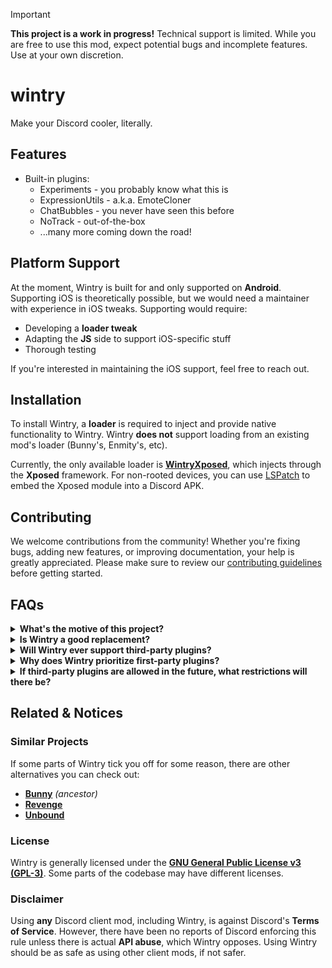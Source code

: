> [!IMPORTANT]  
> **This project is a work in progress!** Technical support is limited. While you are free to use this mod, expect potential bugs and incomplete features. Use at your own discretion.

# **wintry**
Make your Discord cooler, literally.

## Features
- Built-in plugins:
	- Experiments - you probably know what this is
	- ExpressionUtils - a.k.a. EmoteCloner
	- ChatBubbles - you never have seen this before
	- NoTrack - out-of-the-box
	- ...many more coming down the road!

## **Platform Support**
At the moment, Wintry is built for and only supported on **Android**. Supporting iOS is theoretically possible, but we would need a maintainer with experience in iOS tweaks. Supporting would require:  
- Developing a **loader tweak**  
- Adapting the **JS** side to support iOS-specific stuff  
- Thorough testing

If you're interested in maintaining the iOS support, feel free to reach out.  

## **Installation**
To install Wintry, a **loader** is required to inject and provide native functionality to Wintry. Wintry **does not** support loading from an existing mod's loader (Bunny's, Enmity's, etc).  

Currently, the only available loader is [**WintryXposed**](https://github.com/wtcord/xposed), which injects through the **Xposed** framework. For non-rooted devices, you can use [LSPatch](https://github.com/JingMatrix/LSPatch) to embed the Xposed module into a Discord APK.  

## Contributing
We welcome contributions from the community! Whether you're fixing bugs, adding new features, or improving documentation, your help is greatly appreciated. Please make sure to review our [contributing guidelines](./CONTRIBUTING.md) before getting started.
## FAQs

<details>
  <summary>
	  <b>What's the motive of this project?</b>
  </summary>

Wintry is an attempt to bring back the proof-of-concept version of Pyoncord while staying true to its goal of being something different. It takes inspiration from existing projects especially from Vencord but follows its own direction.  

Wintry's goal can be summarized as:
- **Bunny**, without the Vendetta part  
- **Vencord**, but mobile  
- **Pyoncord v2**  

> So, what exactly is 'different' this time?

Pyoncord's ultimate goal was to achieve **lazy Metro module acquisition/patching** for performance benefits. After discovering a way to achieve similar benefits while retaining the existing mod's infrastructure, Pyoncord reached its conclusion, and Bunny took over.

However, while developing Pyoncord, there were several other goals besides implementing the lazy module system, such as:  
- **Vencord-like experience** (built-in plugins)  
- **Platform-focused patching** (to access/patch native stuff)  

These goals were fundamentally incompatible with the existing infrastructure, so starting from the ground up was necessary.  

</details>

<details>
  <summary>
	  <b>Is Wintry a good replacement?</b>
  </summary>

Depends. If you value plugin stability over variety, Wintry may be a good replacement for you. Wintry is first-party focused, meaning there may be fewer plugins available compared to other client mods, but they will be more stable and reliable.
</details>

<details>
  <summary>
	  <b>Will Wintry ever support third-party plugins?</b>
  </summary>

**Maybe.** However, Wintry will stay first-party focused, so even if it ever supports third-party plugins, the experience won’t be the same as with other third-party-focused client mods. Discovering and installing third-party plugins will be more difficult, and Wintry will not provide technical support for them. This feature, if introduced, would exist primarily for advanced users.

</details>

<details>
  <summary>
	  <b>Why does Wintry prioritize first-party plugins?</b>
  </summary>

Wintry prioritizes first-party plugins to ensure security, compatibility, and stability. Third-party plugins can introduce risks such as security vulnerabilities, performance issues, and inconsistencies in the user experience. By focusing on first-party development, Wintry can maintain a more controlled and reliable environment.

There are definitely drawbacks to this idea, such as introducing bloat since all plugins are built-in whether you like it or not, or having less plugin variety since all plugins need to be vetted for quality.
</details>

<details>
  <summary>
	  <b>If third-party plugins are allowed in the future, what restrictions will there be?</b>
  </summary>

If Wintry ever supports third-party plugins, users will be able to install whatever they want, but they must acknowledge that:  
- Wintry will not provide technical support for third-party plugins.  
- Users must manually discover, install and manage their third-party plugins.  
- No guarantees will be made regarding security, stability, or compatibility.
</details>

## Related & Notices

### **Similar Projects**
If some parts of Wintry tick you off for some reason, there are other alternatives you can check out:
- [**Bunny**](https://github.com/bunny-mod/Bunny) *(ancestor)*  
- [**Revenge**](https://github.com/revenge-mod/)  
- [**Unbound**](https://github.com/unbound-mod/)  

### **License**  
Wintry is generally licensed under the [**GNU General Public License v3 (GPL-3)**](http://www.gnu.org/copyleft/gpl.html). Some parts of the codebase may have different licenses.

### **Disclaimer**  
Using **any** Discord client mod, including Wintry, is against Discord's **Terms of Service**. However, there have been no reports of Discord enforcing this rule unless there is actual **API abuse**, which Wintry opposes. Using Wintry should be as safe as using other client mods, if not safer.

